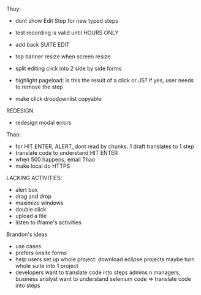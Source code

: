 Thuy:
- dont show Edit Step for new typed steps
- test recording is valid until HOURS ONLY
- add back SUITE EDIT
- top banner resize when screen resize
- split editing click into 2 side by side forms
    
- highlight pageload: is this the result of a click or JS? if yes, user needs to remove the step
- make click dropdownlist copyable



REDESIGN
- redesign modal errors



Thao:
- for HIT ENTER, ALERT,  dont read by chunks. 1 draft translates to 1 step 
- translate code to understand HIT ENTER
- when 500 happens, email Thao
- make local do HTTPS



LACKING ACTIVITIES:
- alert box
- drag and drop
- maximize windows
- double click
- upload a file
- listen to iframe's activities



Brandon's ideas
- use cases
- prefers onsite forms
- help users set up whole project: download eclipse projects
maybe turn whole suite into 1 project
- developers want to translate code into steps
admins n managers, business analyst want to understand selenium code => translate code into steps



